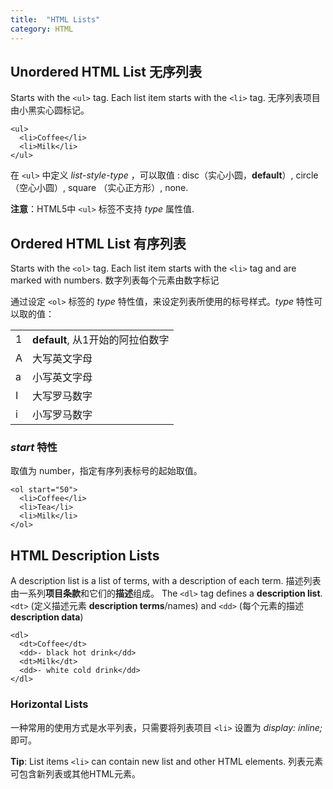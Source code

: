 ```yaml
---
title:  "HTML Lists"
category: HTML
---
```

## Unordered HTML List 无序列表

Starts with the `<ul>` tag. Each list item starts with the `<li>` tag. 无序列表项目由小黑实心圆标记。

    <ul>
      <li>Coffee</li>
      <li>Milk</li>
    </ul>

在 `<ul>` 中定义 _list-style-type_ ，可以取值 : disc（实心小圆，**default**）, circle （空心小圆）, square （实心正方形）, none.

**注意**：HTML5中 `<ul>` 标签不支持 _type_ 属性值.

## Ordered HTML List 有序列表

Starts with the `<ol>` tag. Each list item starts with the `<li>` tag and are marked with numbers. 数字列表每个元素由数字标记

<!--more-->

通过设定 `<ol>` 标签的 _type_ 特性值，来设定列表所使用的标号样式。_type_ 特性可以取的值：

<table>
  <tr>
    <td>1</td><td><strong>default</strong>, 从1开始的阿拉伯数字</td>
  </tr>
  <tr>
    <td>A</td><td>大写英文字母</td>
  </tr>
  <tr>
    <td>a</td><td>小写英文字母</td>
  </tr>
  <tr>
    <td>I</td><td>大写罗马数字</td>
  </tr>
  <tr>
    <td>i</td><td>小写罗马数字</td>
  </tr>
</table>

### _start_ 特性

取值为 number，指定有序列表标号的起始取值。

    <ol start="50">
      <li>Coffee</li>
      <li>Tea</li>
      <li>Milk</li>
    </ol>

## HTML Description Lists

A description list is a list of terms, with a description of each term. 描述列表由一系列**项目条款**和它们的**描述**组成。
The `<dl>` tag defines a **description list**. `<dt>` (定义描述元素 **description terms**/names) and `<dd>` (每个元素的描述 **description data**)

    <dl>
      <dt>Coffee</dt>
      <dd>- black hot drink</dd>
      <dt>Milk</dt>
      <dd>- white cold drink</dd>
    </dl>

### Horizontal Lists

一种常用的使用方式是水平列表，只需要将列表项目 `<li>` 设置为 _display: inline;_ 即可。

**Tip**: List items `<li>` can contain new list and other HTML elements. 列表元素可包含新列表或其他HTML元素。
